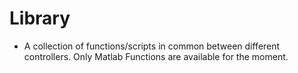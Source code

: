 # Library

- A collection of functions/scripts in common between different controllers. Only Matlab Functions are available for the moment.


